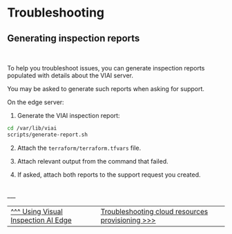 # Troubleshooting

## Generating inspection reports

<br>

To help you troubleshoot issues, you can generate inspection reports populated with details about the VIAI server. 

You may be asked to generate such reports when asking for support.

On the edge server:

1. Generate the VIAI inspection report:

```bash
cd /var/lib/viai
scripts/generate-report.sh
```

2. Attach the `terraform/terraform.tfvars` file.

3. Attach relevant output from the command that failed.

4. If asked, attach both reports to the support request you created.



<br>
___

<table width="100%">
<tr><td><a href="./useviai.md">^^^ Using Visual Inspection AI Edge</td><td><a href="./troubleshootingcloudresources.md">Troubleshooting cloud resources provisioning >>></td></tr>
</table>



 